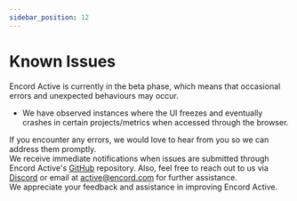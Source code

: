 ```yaml
---
sidebar_position: 12
---
```


# Known Issues

Encord Active is currently in the beta phase, which means that occasional errors and unexpected behaviours may occur.

- We have observed instances where the UI freezes and eventually crashes in certain projects/metrics when accessed through the browser.

If you encounter any errors, we would love to hear from you so we can address them promptly.  
We receive immediate notifications when issues are submitted through Encord Active's [GitHub][repo-issues] repository.
Also, feel free to reach out to us via [Discord][join-discord] or email at [active@encord.com][ea-email] for further assistance.  
We appreciate your feedback and assistance in improving Encord Active.  


[ea-email]: mailto:active@encord.com
[join-discord]: https://discord.gg/TU6yT7Uvx3
[repo-issues]: https://github.com/encord-team/encord-active/issues
